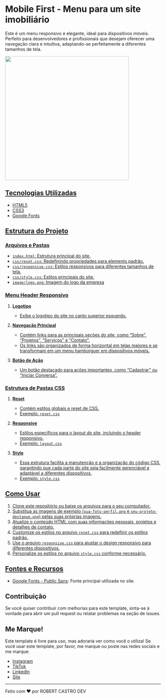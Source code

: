 # Mobile First - Menu para um site imobiliário

Este é um menu responsivo e elegante, ideal para dispositivos móveis. Perfeito para desenvolvedores e profissionais que desejam oferecer uma navegação clara e intuitiva, adaptando-se perfeitamente a diferentes tamanhos de tela.

<div alingn="center">
  <a href="https://github.com/RobertCastro86">
    <img height="400px" src="animação.gif">
</div>



## Tecnologias Utilizadas

- HTML5
- CSS3
- Google Fonts

## Estrutura do Projeto

### Arquivos e Pastas

- `index.html`: Estrutura principal do site.
- `css/reset.css`: Redefinindo propriedades para elemento padrão.
- `css/responsive.css`: Estilos responsivos para diferentes tamanhos de tela.
- `css/style.css`: Estilos principais do site.
- `image/logo.png`: Imagem do logo da empresa

### Menu Header Responsivo

1. **Logotipo**
   - Exibe o logotipo do site no canto superior esquerdo.

2. **Navegação Principal**
   - Contém links para as principais seções do site, como “Sobre”, “Projetos”, “Serviços” e “Contato”.
   - Os links são organizados de forma horizontal em telas maiores e se transformam em um menu hambúrguer em dispositivos móveis.

3. **Botão de Ação**
   - Um botão destacado para ações importantes, como “Cadastrar” ou “Iniciar Conversa”.
  
### Estrutura de Pastas CSS

1. **Reset**
   - Contém estilos globais e reset de CSS.
   - Exemplo: `reset.css`

2. **Responsive**
   - Estilos específicos para o layout do site, incluindo o header responsivo.
   - Exemplo: `layout.css`
3. **Style**
   - Essa estrutura facilita a manutenção e a organização do código CSS, garantindo que cada parte do site seja facilmente gerenciável e adaptável a diferentes dispositivos.
   - Exemplo: `style.css`
   

## Como Usar

1. Clone este repositório ou baixe os arquivos para o seu computador.
2. Substitua as imagens de exemplo (`sua-foto-perfil.png` e `seu-projeto-destaque.png`) pelas suas próprias imagens.
3. Atualize o conteúdo HTML com suas informações pessoais, projetos e detalhes de contato.
4. Customize os estilos no arquivo `reset.css` para redefinir os estilos padrão.
5. Use o arquivo `responsive.css` para ajustar o design responsivo para diferentes dispositivos.
6. Personalize os estilos no arquivo `style.css` conforme necessário.

## Fontes e Recursos

- [Google Fonts - Public Sans](): Fonte principal utilizada no site.

## Contribuição

Se você quiser contribuir com melhorias para este template, sinta-se à vontade para abrir um pull request ou relatar problemas na seção de issues.

## Me Marque!

Este template é livre para uso, mas adoraria ver como você o utiliza! Se você usar este template, por favor, me marque ou poste nas redes sociais e me marque:

- [Instagram](https://www.instagram.com/robertviniciuscastro/)
- [TikTok](https://www.tiktok.com/@robertcastroempreendedor)
- [LinkedIn](https://www.linkedin.com/in/robert-castro-606352108/)
- [Site](https://robertcastroimoveis.com.br/)

---

Feito com ❤️ por ROBERT CASTRO DEV

